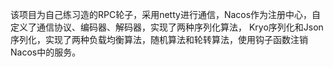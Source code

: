 该项目为自己练习造的RPC轮子，采用netty进行通信，Nacos作为注册中心，自定义了通信协议、编码器、解码器，实现了两种序列化算法，
Kryo序列化和Json序列化，实现了两种负载均衡算法，随机算法和轮转算法，使用钩子函数注销Nacos中的服务。


